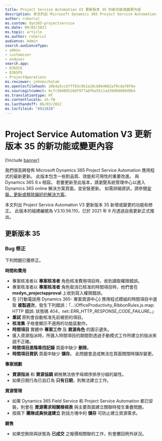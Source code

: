 ```yaml
---
title: Project Service Automation V3 更新版本 35 的新功能或變更內容
description: 本文列出 Microsoft Dynamics 365 Project Service Automation V3 更新版本 35 中提供的功能和修正。
author: ruhercul
ms.custom: dyn365-projectservice
ms.date: 09/03/2021
ms.topic: article
ms.author: ruhercul
audience: Admin
search.audienceType:
- admin
- customizer
- enduser
search.app:
- D365CE
- D365PS
- ProjectOperations
ms.reviewer: johnmichalak
ms.openlocfilehash: 28b4a5ccbfff83c9b1a18cb0b4062af9cdaf8f6e
ms.sourcegitcommit: 6cfc50d89528df977a8f6a55c1ad39d99800d9b4
ms.translationtype: HT
ms.contentlocale: zh-TW
ms.lasthandoff: 06/03/2022
ms.locfileid: "8912828"
---
```

# <a name="whats-new-or-changed-in-project-service-automation-update-release-35-v3"></a>Project Service Automation V3 更新版本 35 的新功能或變更內容

[!include [banner](../includes/psa-now-project-operations.md)]

我們很高興發佈 Microsoft Dynamics 365 Project Service Automation 應用程式的最新更新。 此版本包含一些對品質、效能和可用性的重要改進。 與 Dynamics 365 9.x 相容。 若要更新至此版本，請瀏覽系統管理中心以進入 Dynamics 365 online 解決方案頁面，並安裝更新。 如需詳細資訊，請參閱[安裝、更新或移除偏好的解決方案](/power-platform/admin/install-remove-preferred-solution)。

本文列出 Project Service Automation V3 更新版本 35 新增或變更的功能和修正。 此版本的組建編號為 V3.10.56.110，已於 2021 年 9 月透過自我更新正式推出。

## <a name="update-release-35"></a>更新版本 35

### <a name="bug-fixes"></a>Bug 修正

下列問題已獲修正。

**時間和費用**

- 專案核准者以 **專案核准者** 角色核准費用項目時，收到讀取權限錯誤。
- 專案核准者以 **專案核准者** 角色取消已核准的時間項目時，他們會在 **msdyn_projectapproval** 上收到寫入權限錯誤。
- 在 [行動電話用 Dynamics 365- 專案資源中心] 應用程式模組的時間項目中選取 **複製週次**，發生下列錯誤：「...\OfficeProductivity_RibbonRules.js.map: HTTP 錯誤: 狀態碼 404，net::ERR_HTTP_RESPONSE_CODE_FAILURE。」
- **重試** 原則會自動核准先前被拒的項目。
- **核准集** 子格會顯示不適用的功能區動作。
- **時間項目** 實體中 **專案工作** 及 **資源角色** 的圖示遺失。
- 匯入資源指派時，所匯入時間項目的期間對透過手動模式工作所建立的指派來說不正確。
- **時間項目進階尋找記錄** 頁面中缺少 **刪除**。
- **時間項目資訊** 頁面中缺少 **儲存**。 此問題會造成無法在頁面關閉時儲存變更。

**專案規劃**

- **資源指派** 和 **資源協調** 網格無法依字母順序排序分組的屬性。
- 如果日期行為已自訂為 **只有日期**，則無法建立工作。

**資源管理**

- 如果 Dynamics 365 Field Service 和 Project Service Automation 都已安裝，則會在 **資源需求相關檢視表** 與主要頁面建立關聯時發生重疊問題。
- 按兩下 **團隊成員快速建立** 對話方塊中的 **儲存** 可防止建立資源需求。

**銷售**

- 如果您刪除與狀態為 **已成交** 之報價相關聯的工作，則會擲回例外狀況。
